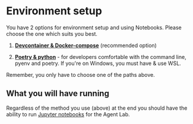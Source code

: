# Environment setup

You have 2 options for environment setup and using Notebooks. Please choose the one which suits you best.

1. [**Devcontainer & Docker-compose**](environment-setup-devcontainer.md) (recommended option)

2. [**Poetry & python**](environment-setup-local-virtualenv) - for developers comfortable with the command line, pyenv and poetry. If you're on Windows, you must have & use WSL.

Remember, you only have to choose one of the paths above. 


## What you will have running

Regardless of the method you use (above) at the end you should have the ability to run [Jupyter notebooks](../agent-lab/notebooks/) for the Agent Lab.

